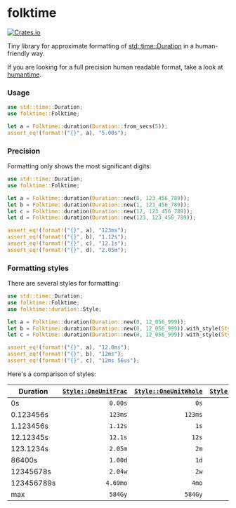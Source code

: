 # folktime

[![Crates.io](https://img.shields.io/crates/v/folktime.svg)](https://crates.io/crates/folktime)

Tiny library for approximate formatting of [std::time::Duration](https://doc.rust-lang.org/stable/core/time/struct.Duration.html) in a human-friendly way.

If you are looking for a full precision human readable format, take a look at [humantime](https://crates.io/crates/humantime).

### Usage

```rust
use std::time::Duration;
use folktime::Folktime;

let a = Folktime::duration(Duration::from_secs(5));
assert_eq!(format!("{}", a), "5.00s");
```

### Precision

Formatting only shows the most significant digits:

```rust
use std::time::Duration;
use folktime::Folktime;

let a = Folktime::duration(Duration::new(0, 123_456_789));
let b = Folktime::duration(Duration::new(1, 123_456_789));
let c = Folktime::duration(Duration::new(12, 123_456_789));
let d = Folktime::duration(Duration::new(123, 123_456_789));

assert_eq!(format!("{}", a), "123ms");
assert_eq!(format!("{}", b), "1.12s");
assert_eq!(format!("{}", c), "12.1s");
assert_eq!(format!("{}", d), "2.05m");
```

### Formatting styles

There are several styles for formatting:

```rust
use std::time::Duration;
use folktime::Folktime;
use folktime::duration::Style;

let a = Folktime::duration(Duration::new(0, 12_056_999));
let b = Folktime::duration(Duration::new(0, 12_056_999)).with_style(Style::OneUnitWhole);
let c = Folktime::duration(Duration::new(0, 12_056_999)).with_style(Style::TwoUnitsWhole);

assert_eq!(format!("{}", a), "12.0ms");
assert_eq!(format!("{}", b), "12ms");
assert_eq!(format!("{}", c), "12ms 56us");
```

Here's a comparison of styles:

| Duration   | [`Style::OneUnitFrac`](https://docs.rs/folktime/latest/folktime/duration/enum.Style.html#variant.OneUnitFrac) | [`Style::OneUnitWhole`](https://docs.rs/folktime/latest/folktime/duration/enum.Style.html#variant.OneUnitWhole) | [`Style::TwoUnitsWhole`](https://docs.rs/folktime/latest/folktime/duration/enum.Style.html#variant.TwoUnitsWhole) |
|------------|---------------------:|----------------------:|-----------------------:|
| 0s         | `0.00s`              | `0s`                  | `0s 0ms`               |
| 0.123456s  | `123ms`              | `123ms`               | `123ms 456us`          |
| 1.123456s  | `1.12s`              | `1s`                  | `1s 123ms`             |
| 12.12345s  | `12.1s`              | `12s`                 | `12s 123ms`            |
| 123.1234s  | `2.05m`              | `2m`                  | `2m 3s`                |
| 86400s     | `1.00d`              | `1d`                  | `1d 0h`                |
| 12345678s  | `2.04w`              | `2w`                  | `2w 0d`                |
| 123456789s | `4.69mo`             | `4mo`                 | `4mo 21d`              |
| max        | `584Gy`              | `584Gy`               | `584Gy 4mo`            |

